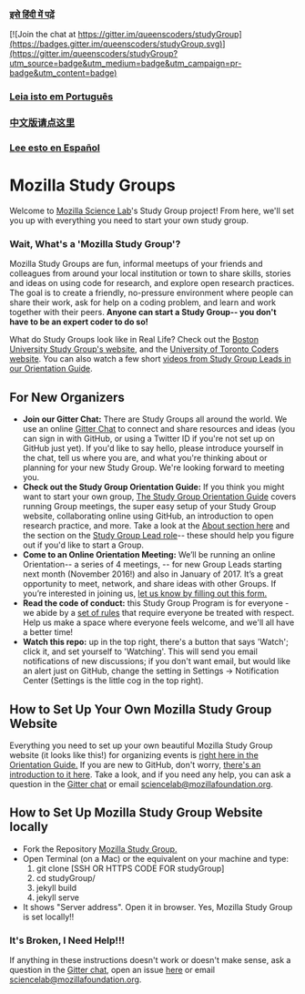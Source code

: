 ### [इसे हिंदी में पढ़ें](https://github.com/mozillascience/studyGroup/blob/gh-pages/README-hi.md)

[![Join the chat at https://gitter.im/queenscoders/studyGroup](https://badges.gitter.im/queenscoders/studyGroup.svg)](https://gitter.im/queenscoders/studyGroup?utm_source=badge&utm_medium=badge&utm_campaign=pr-badge&utm_content=badge)

### [Leia isto em Português](https://github.com/mozillascience/studyGroup/blob/gh-pages/README-pt.md)

### [中文版请点这里](https://github.com/mozillascience/studyGroup/blob/gh-pages/README-zh.md)

### [Lee esto en Español](https://github.com/mozillascience/studyGroup/blob/gh-pages/README-es.md)

# Mozilla Study Groups

Welcome to [Mozilla Science Lab](https://www.mozillascience.org/)'s Study Group project! From here, we'll set you up with everything you need to start your own study group.

### Wait, What's a 'Mozilla Study Group'?

Mozilla Study Groups are fun, informal meetups of your friends and colleagues from around your local institution or town to share skills, stories and ideas on using code for research, and explore open research practices. The goal is to create a friendly, no-pressure environment where people can share their work, ask for help on a coding problem, and learn and work together with their peers. **Anyone can start a Study Group-- you don't have to be an expert coder to do so!**

What do Study Groups look like in Real Life? Check out the [Boston University Study Group's website](http://study.bu.edu/), and the [University of Toronto Coders website](https://uoftcoders.github.io/studyGroup/). You can also watch a few short [videos from Study Group Leads in our Orientation Guide](https://mozillascience.github.io/study-group-orientation/1-about-study-groups.html). 


## For New Organizers
* **Join our Gitter Chat:** There are Study Groups all around the world. We use an online [Gitter Chat](https://gitter.im/mozillascience/studyGroup) to connect and share resources and ideas (you can sign in with GitHub, or using a Twitter ID if you're not set up on GitHub just yet). If you'd like to say hello, please introduce yourself in the chat, tell us where you are, and what you're thinking about or planning for your new Study Group. We're looking forward to meeting you. 
* **Check out the Study Group Orientation Guide:**  If you think you might want to start your own group, [The Study Group Orientation Guide](https://mozillascience.github.io/study-group-orientation/index.html) covers running Group meetings, the super easy setup of your Study Group website, collaborating online using GitHub, an introduction to open research practice, and more. Take a look at the [About section here](https://mozillascience.github.io/study-group-orientation/1-about-study-groups.html) and the section on the [Study Group Lead role](https://mozillascience.github.io/study-group-orientation/1.1-lead-role.html)-- these should help you figure out if you'd like to start a Group.  
* **Come to an Online Orientation Meeting:** We’ll be running an online Orientation-- a series of 4 meetings, -- for new Group Leads starting next month (November 2016!) and also in January of 2017. It’s a great opportunity to meet, network, and share ideas with other Groups.  If you’re interested in joining us, [let us know by filling out this form.](https://docs.google.com/a/mozillafoundation.org/forms/d/e/1FAIpQLSdtKqAMQnKri-0xLx4hD_fpb000n9czsQd4oo9B2JUgtuIVlg/viewform?c=0&w=1)
* **Read the code of conduct:** this Study Group Program is for everyone - we abide by a [set of rules](https://www.mozillascience.org/code-of-conduct/) that require everyone be treated with respect. Help us make a space where everyone feels welcome, and we'll all have a better time!
* **Watch this repo:** up in the top right, there's a button that says 'Watch'; click it, and set yourself to 'Watching'. This will send you email notifications of new discussions; if you don't want email, but would like an alert just on GitHub, change the setting in Settings -> Notification Center (Settings is the little cog in the top right).
 
## How to Set Up Your Own Mozilla Study Group Website

Everything you need to set up your own beautiful Mozilla Study Group website (it looks like this!) for organizing events is [right here in the Orientation Guide.](https://mozillascience.github.io/study-group-orientation/3.3-get-online.html) If you are new to GitHub, don't worry, [there's an introduction to it here](https://mozillascience.github.io/study-group-orientation/3.1-collab-vers-github.html). Take a look, and if you need any help, you can ask a question in the [Gitter chat](https://gitter.im/mozillascience/studyGroup) or email sciencelab@mozillafoundation.org.

## How to Set Up Mozilla Study Group Website locally

* Fork the Repository [Mozilla Study Group.](https://github.com/mozillascience/studyGroup)
* Open Terminal (on a Mac) or the equivalent on your machine and type:
	1. git clone [SSH OR HTTPS CODE FOR studyGroup]
	2. cd studyGroup/
	3. jekyll build
	4. jekyll serve
* It shows "Server address". Open it in browser. Yes, Mozilla Study Group is set locally!!

### It's Broken, I Need Help!!!

If anything in these instructions doesn't work or doesn't make sense, ask a question in the [Gitter chat](https://gitter.im/mozillascience/studyGroup), open an issue [here](https://github.com/mozillascience/studyGroup/issues) or email sciencelab@mozillafoundation.org.




